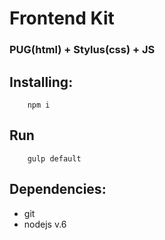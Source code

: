 # Frontend Kit
### PUG(html) + Stylus(css) + JS
## Installing:

``` console
    npm i
```

## Run

``` console
    gulp default
```    

## Dependencies:

* git
* nodejs v.6